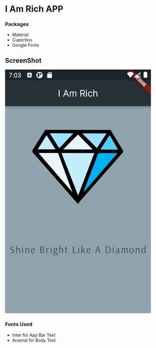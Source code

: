 # I Am Rich APP

### Packages
- Material
- Cupertino
- Google Fonts

## ScreenShot

<img src="./assets/Screenshot_1613395987.png">


### Fonts Used 
- Inter for App Bar Text
- Arsenal for Body Text
